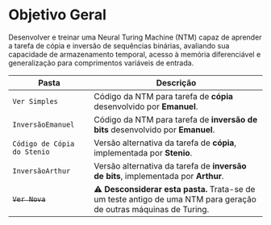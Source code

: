 
# Objetivo Geral

Desenvolver e treinar uma Neural Turing Machine (NTM) capaz de aprender a tarefa de cópia e inversão de sequências binárias, avaliando sua capacidade de armazenamento temporal, acesso à memória diferenciável e generalização para comprimentos variáveis de entrada.


| Pasta                       | Descrição                                                                                                          |
| --------------------------- | ------------------------------------------------------------------------------------------------------------------ |
| `Ver Simples`               | Código da NTM para tarefa de **cópia** desenvolvido por **Emanuel**.                                               |
| `InversãoEmanuel`           | Código da NTM para tarefa de **inversão de bits** desenvolvido por **Emanuel**.                                    |
| `Código de Cópia do Stenio` | Versão alternativa da tarefa de **cópia**, implementada por **Stenio**.                                            |
| `InversãoArthur`            | Versão alternativa da tarefa de **inversão de bits**, implementada por **Arthur**.                                 |
| ~~`Ver Nova`~~              | ⚠️ **Desconsiderar esta pasta.** Trata-se de um teste antigo de uma NTM para geração de outras máquinas de Turing. |
